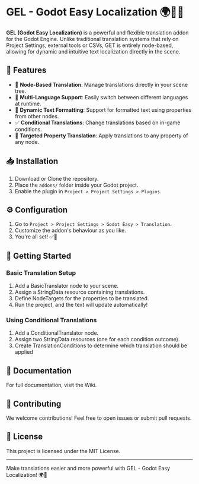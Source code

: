 # GEL - Godot Easy Localization 🌍📝🚀
**GEL (Godot Easy Localization)** is a powerful and flexible translation addon for the Godot Engine.
Unlike traditional translation systems that rely on Project Settings, external tools or CSVs, GET is entirely node-based, allowing for dynamic and intuitive text localization directly in the scene.


## 🌟 Features
* 📌 **Node-Based Translation**: Manage translations directly in your scene tree.
* 📖 **Multi-Language Support**: Easily switch between different languages at runtime.
* 🔄 **Dynamic Text Formatting**: Support for formatted text using properties from other nodes.
* ✅ **Conditional Translations**: Change translations based on in-game conditions.
* 🎯 **Targeted Property Translation**: Apply translations to any property of any node.


## 📥 Installation
1. Download or Clone the repository.
2. Place the `addons/` folder inside your Godot project.
3. Enable the plugin in `Project > Project Settings > Plugins`.


## ⚙️ Configuration
1. Go to `Project > Project Settings > Godot Easy > Translation`.
2. Customize the addon's behaviour as you like.
3. You're all set! ✅🎉


## 🚀 Getting Started

### Basic Translation Setup
1. Add a BasicTranslator node to your scene.
2. Assign a StringData resource containing translations.
3. Define NodeTargets for the properties to be translated.
4. Run the project, and the text will update automatically!

### Using Conditional Translations
1. Add a ConditionalTranslator node.
2. Assign two StringData resources (one for each condition outcome).
3. Create TranslationConditions to determine which translation should be applied


## 📖 Documentation
For full documentation, visit the Wiki.


## 🤝 Contributing
We welcome contributions! Feel free to open issues or submit pull requests.


## 📜 License
This project is licensed under the MIT License.

---
Make translations easier and more powerful with GEL - Godot Easy Localization! 🌍🚀
